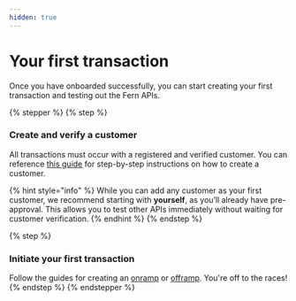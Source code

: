```yaml
---
hidden: true
---
```


# Your first transaction

Once you have onboarded successfully, you can start creating your first transaction and testing out the Fern APIs.&#x20;

{% stepper %}
{% step %}
### Create and verify a customer

All transactions must occur with a registered and verified customer. You can reference [this guide](../guides/create-and-verify-customers/) for step-by-step instructions on how to create a customer.

{% hint style="info" %}
While you can add any customer as your first customer, we recommend starting with **yourself**, as you’ll already have pre-approval. This allows you to test other APIs immediately without waiting for customer verification.&#x20;
{% endhint %}
{% endstep %}

{% step %}
### Initiate your first transaction

Follow the guides for creating an [onramp](../guides/first-party-onramps.md) or [offramp](../guides/first-party-offramps.md). You're off to the races!
{% endstep %}
{% endstepper %}
